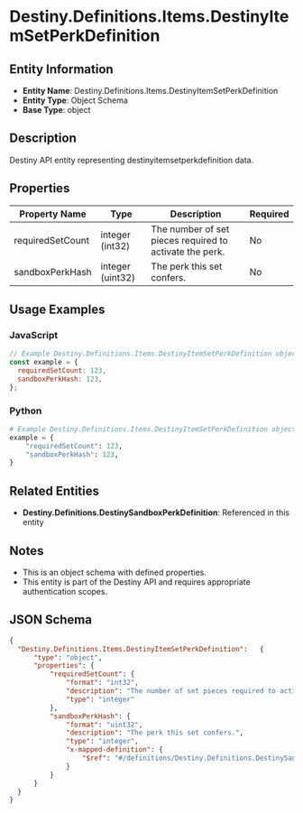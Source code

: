 # Destiny.Definitions.Items.DestinyItemSetPerkDefinition

## Entity Information
- **Entity Name**: Destiny.Definitions.Items.DestinyItemSetPerkDefinition
- **Entity Type**: Object Schema
- **Base Type**: object

## Description
Destiny API entity representing destinyitemsetperkdefinition data.

## Properties

| Property Name | Type | Description | Required |
|---------------|------|-------------|----------|
| requiredSetCount | integer (int32) | The number of set pieces required to activate the perk. | No |
| sandboxPerkHash | integer (uint32) | The perk this set confers. | No |

## Usage Examples

### JavaScript
```javascript
// Example Destiny.Definitions.Items.DestinyItemSetPerkDefinition object
const example = {
  requiredSetCount: 123,
  sandboxPerkHash: 123,
};
```

### Python
```python
# Example Destiny.Definitions.Items.DestinyItemSetPerkDefinition object
example = {
    "requiredSetCount": 123,
    "sandboxPerkHash": 123,
}
```

## Related Entities
- **Destiny.Definitions.DestinySandboxPerkDefinition**: Referenced in this entity

## Notes
- This is an object schema with defined properties.
- This entity is part of the Destiny API and requires appropriate authentication scopes.

## JSON Schema
```json
{
  "Destiny.Definitions.Items.DestinyItemSetPerkDefinition":   {
      "type": "object",
      "properties": {
          "requiredSetCount": {
              "format": "int32",
              "description": "The number of set pieces required to activate the perk.",
              "type": "integer"
          },
          "sandboxPerkHash": {
              "format": "uint32",
              "description": "The perk this set confers.",
              "type": "integer",
              "x-mapped-definition": {
                  "$ref": "#/definitions/Destiny.Definitions.DestinySandboxPerkDefinition"
              }
          }
      }
  }
}
```
